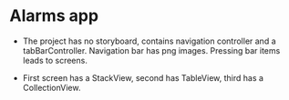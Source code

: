 #  Alarms app

- The project has no storyboard, contains navigation controller and a tabBarController. Navigation bar has png images. Pressing bar items leads to screens.

- First screen has a StackView, second has TableView, third has a CollectionView.

